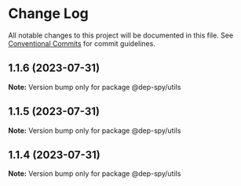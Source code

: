 # Change Log

All notable changes to this project will be documented in this file.
See [Conventional Commits](https://conventionalcommits.org) for commit guidelines.

## 1.1.6 (2023-07-31)

**Note:** Version bump only for package @dep-spy/utils





## 1.1.5 (2023-07-31)

**Note:** Version bump only for package @dep-spy/utils





## 1.1.4 (2023-07-31)

**Note:** Version bump only for package @dep-spy/utils
